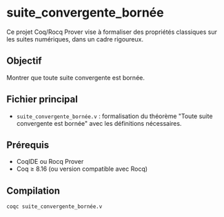 # suite_convergente_bornée

Ce projet Coq/Rocq Prover vise à formaliser des propriétés classiques sur les suites numériques, dans un cadre rigoureux.

## Objectif

Montrer que toute suite convergente est bornée.

## Fichier principal

- `suite_convergente_bornée.v` : formalisation du théorème "Toute suite convergente est bornée" avec les définitions nécessaires.

## Prérequis

- CoqIDE ou Rocq Prover
- Coq ≥ 8.16 (ou version compatible avec Rocq)

## Compilation

```bash
coqc suite_convergente_bornée.v
```
